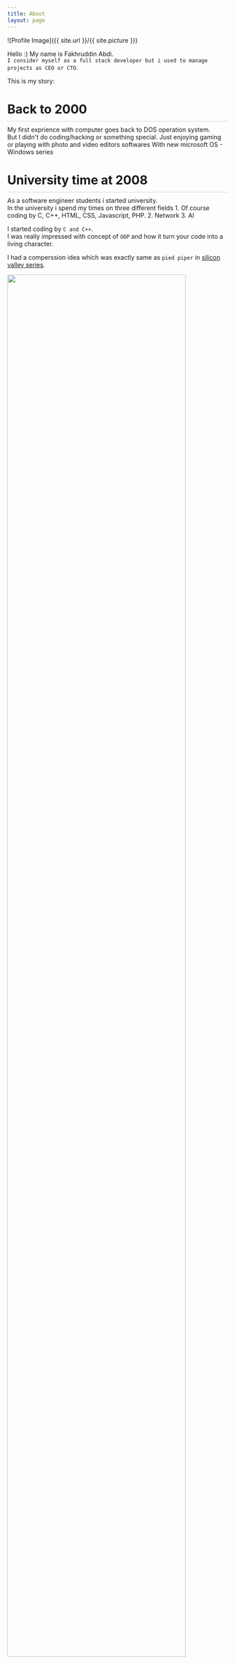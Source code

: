 ```yaml
---
title: About
layout: page
---
```

![Profile Image]({{ site.url }}/{{ site.picture }})

 Hello :)
 My name is Fakhruddin Abdi.
 <br/>
 `I consider myself as a full stack developer but i used to manage projects as CEO or CTO`.
 <p> This is my story: </p>

<h1 style="text-align: left; border-bottom: 1px solid lightgray; padding-bottom: 10px; margin-bottom: 10px;"> Back to 2000 </h1>
My first exprience with computer goes back to DOS operation system.
<br/>But I didn't do coding/hacking or something special. 
Just enjoying gaming or playing with photo and video editors softwares With new microsoft OS - Windows series
<br/>


<h1 style="text-align: left; border-bottom: 1px solid lightgray; padding-bottom: 10px; margin-bottom: 10px;"> University time at 2008 </h1>
As a software engineer students i started university.
<br/>In the university i spend my times on three different fields
1. Of course coding by C, C++, HTML, CSS, Javascript, PHP.
2. Network
3. AI

I started coding by `C and C++`.
<br/> I was really impressed with concept of `OOP` and how it turn your code into a living character. 

I had a comperssion idea which was exactly same as `pied piper` in [silicon valley series](https://www.imdb.com/title/tt2575988/).

<a style="width: 50%"  href="/assets/images/about/piedpiper.jpg" target="_blank">
	<img style="width: 90%" src="/assets/images/about/piedpiper.jpg" />
</a>
<br/>I presented it and this is the reference in our [blog here](http://computer-08.blogfa.com/post/184)
<br/>The compression algorithm was Loss-Less and i used [Huffman algorithm ](https://en.wikipedia.org/wiki/Huffman_coding) in byte level of the files.
<br/>I even wrote ا working app using C++, but sometimes it made the file bigger :)

My favorite operation system was `Ubuntu` for a quite some time.
<br/>Now Im coding and working on macOS.

Alongside coding in the university i loved `Network` sceinse as well. 
<br>I enjoyed testing and simulating network using [cisco packet tracer](https://www.netacad.com/courses/packet-tracer) . it helped me understand the network protocols and how they are communicating with each other. 
My final project was monitoring the network for a specifc packages using [wireshark](https://www.wireshark.org/).

Also i was really impressed by `Artificial intelligence` sceinse. I wrote a Matlab application which tried a model to find name of flowers.


In the last two years of my university season, `i focused on website development`.
I even had a course for the new students, teaching them web development.
My early projects were made with html and `HTML, jquery and bootstrap`.
But soon i switched to `HTML5, javascript and CSS/SCSS`

<br/>
While coding frontend, i traied backend with PHP and i came across its different frameworks and it was the first time i learned how we can build layers around pure languages and make it better.
<br/>
I tried `symfony, cake and Larvel and after many researches choosed Laravel.`
Laravel helped me learning code structure and MVC design framework.
Decoupling system into three different parts was very interesting for me.

<h1 style="text-align: left; border-bottom: 1px solid lightgray; padding-bottom: 10px; margin-bottom: 10px;"> After univeristy 2012  </h1>
After university i immediately started my first job which was in a constructon company in sanandaj, as a developer, working on a C# project.
<br/>So i spent a short time on `Microsoft languages like C# and WPF using MVVM architecture` ( less than a year).

<p>Like many others, i quickly started to hate microsof technologies.</p>

Soon i found myself as a fan of frontend development.
And  `i have started coding in new Javascript frameworks like Angualr and now ReactJS` . Learning from FreeCodeCamp, Udacity and Mozila.
I started with `Agnuglar 1`. I was already familar with its MVC design framework. but i didn't feel comorable with the framework really.


`Then i came across React at 2014`, Just one year after open sourcing it in 2013.
<br/>`I slowly started to like functional programming`. No need to spent much time to shape your object. Just define your pure function and go ahead :D.
<br/>I browsed open source repositories and started rebuilding them. If I ever got stuck at something I would simply state my problem on the forums like SOF or the repository itself.

<p> Now i believe javascript is the most fast growing language and ReactJS framework with its Redux/Flux/Mobx/Recoil plugins is a revolution in the programming world.
So i will continue coding with javascript :). </p>

<h1 style="text-align: left; border-bottom: 1px solid lightgray; padding-bottom: 10px; margin-bottom: 10px;"> As a co-founder at 2013 </h1>
At 2013, i joined a project as a developer, but after one year i continued as a co-founder and CTO and we got a good investment. 
<br/>

<div style="display: flex; justify-content: space-between">
	<p style="width: 50%"> And we moved to Erbil and started from scratch </p>
	<a style="width: 50%"  href="/assets/images/about/office-early.jpg" target="_blank">
		<img style="width: 90%" src="/assets/images/about/office-early.jpg" />
	</a>
</div>
I built a technical team and managed all the strategies from tech stack to the releases and plans.
<div style="display: flex; justify-content: space-between; margin-bottom: 10px">
	<p style="width: 50%"> At the benining we were few </p>
	<a style="width: 50%"  href="/assets/images/about/team-early.jpg" target="_blank">
		<img style="width: 90%" src="/assets/images/about/team-early.jpg" />
	</a>
</div>
<div style="display: flex; justify-content: space-between">
	<p style="width: 50%"> But soon we started to grow and got more team members </p>
	<a style="width: 50%"  href="/assets/images/about/team-after.jpg" target="_blank">
		<img style="width: 90%" src="/assets/images/about/team-after.jpg" />
	</a>
</div>

I worked with a lot of great companies as a third-party, for example [Blazegraph](https://blazegraph.com/) which helped us to load the freebase data on their graph database.
And yes, it was a great exprience.


We build the first version and presented to the stack holders.
<div style="display: flex; justify-content: space-between">
	<a href="/assets/images/about/presentation-zeyton-3.jpg" width="100" target="_blank">
		<img style="width: 80%" src="/assets/images/about/presentation-zeyton-3.jpg" />
	</a>
	<a href="/assets/images/about/presentation-zeyton-2.jpg" width="100" target="_blank">
		<img  style="width: 80%" src="/assets/images/about/presentation-zeyton-2.jpg" />
	</a>	
	<a href="/assets/images/about/presentation-zeyton.jpg" width="100"  target="_blank">
		<img  style="width: 80%" src="/assets/images/about/presentation-zeyton.jpg"/>
	</a>
</div>



But right before lunching and when we were close to the first release, the management board dedcided to handover the project to someone else and later the project died.


<h1 style="text-align: left; border-bottom: 1px solid lightgray; padding-bottom: 10px; margin-bottom: 10px;"> Left Zeyton, start Softcode at 2016 </h1>
After Zeyton I and Dr Layik (Our project manager in Zeyton) founded [Softcode](https://softcode.co.uk/) and started working on our own projects.


The first project was a social platofrm like instagram but focusing on topics instead of friendship.
<br/>We named it [Fotomantic](https://fotomantic-33bb7.web.app) ( but we loved photograph domain which was taken before)

We created the MVP version using firebase and Zeyton graph datrabase.The result was great.
But soon we found out its almost impossible to run it with our own budget.

So we decided to temporary switch to another project and we agreed to work on [Hotorder](https://hotorder.co.uk/).
<br/>
Hotorder is a food delivery platform, supporting multi shop, white label feature and no record history.
The target was UK market.
We used Meteor and ReactJS to code the project and after two months, we released the first version.
We even linked it with several resturants, but unfortunately due to financial problems we couldn't wait more.
So stopped all the projects and started accepting client projects under softcode branding.


<h1 style="text-align: left; border-bottom: 1px solid lightgray; padding-bottom: 10px; margin-bottom: 10px;"> Start Harzaan at 2017 </h1>
<div style="display: flex; justify-content: space-between; margin-bottom: 10px">
	<p style="width: 50%"> But i didn't give up :), i founded another project -
		<a href="/harzaan" target="_blank">
			Harzaan
		</a>
		<br/>Harzaan is a classified ads service for Iraq market.
  </p>
	<a style="width: 50%"  href="/assets/images/about/harzaan-first.jpg" target="_blank">
		<img style="width: 90%" src="/assets/images/about/harzaan-first.jpg" />
	</a>
</div>

<div style="display: flex; justify-content: space-between; margin-bottom: 10px">
	<p style="width: 50%"> I build a team in Iran and started Harzaan as a classified ads service for Iraqi users. </p>
	<a style="width: 50%"  href="/assets/images/about/office-sna-old.jpg" target="_blank">
		<img style="width: 90%" src="/assets/images/about/office-sna-old.jpg" />
	</a>
</div>

We build the first version and released it at 2017. It was very promising, many people started sending their posts on Harzaan and we passed 5K downloads in the first month.
We grew up and hits 50K downloads in the next 6 months and the number of daily posts riched about 200 per days.

<div style="display: flex; justify-content: space-between; margin-bottom: 10px">
	<p style="width: 50%"> We applied for Science and Technology Park Of Kurdistan and they do support us by an office and mentorship. </p>
	<a style="width: 50%"  href="/assets/images/about/office-sna.jpg" target="_blank">
		<img style="width: 90%" src="/assets/images/about/office-sna.jpg" />
	</a>
</div>

Then i started searching for an investment to do advertisements and build a full time team.

After negotiating with multiple companies, finally we agreed with [Box Advertisement](https://boxads.co) and i started a new journey in Iraq.

The first two years i worked in Iran office and managed the teams there.
But later i  moved to Erbil to analyse the market.
In the mean time i worked with [Knowledge University](https://knu.edu.iq) as IT Manager.

And Covid started...
I had to come back to Iran butr after sex months, again i moved to Sulaymaniyah and stayed there until now as a CEO/CTO of Harzaan
And its about 4 years i have full focus on Harzaan to make market leader in Iraq, Insha'allah.

That's it.My professional journey so far.

